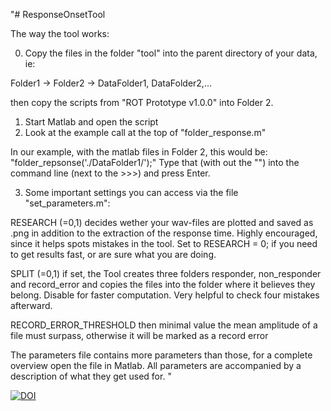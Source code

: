 "# ResponseOnsetTool

The way the tool works:

0. Copy the files in the folder "tool" into the parent directory of your data, ie:

Folder1 -> Folder2 -> DataFolder1, DataFolder2,...

then copy the scripts from "ROT Prototype v1.0.0" into Folder 2.

1. Start Matlab and open the script
2. Look at the example call at the top of "folder_response.m"

In our example, with the matlab files in Folder 2, this would be: "folder_repsonse('./DataFolder1/');"
Type that (with out the "") into the command line (next to the >>>) and press Enter.

3. Some important settings you can access via the file "set_parameters.m":

RESEARCH (=0,1)
decides wether your wav-files are plotted and saved as .png in addition to the extraction of the response time. Highly encouraged, since it helps spots mistakes in the tool. Set to RESEARCH = 0; if you need to get results fast, or are sure what you are doing.

SPLIT (=0,1)
if set, the Tool creates three folders responder, non_responder and record_error and copies the files into the folder where it believes they belong. Disable for faster computation. Very helpful to check four mistakes afterward.

RECORD_ERROR_THRESHOLD
then minimal value the mean amplitude of a file must surpass, otherwise it will be marked as a record error

The parameters file contains more parameters than those, for a complete overview open the file in Matlab. All parameters are accompanied by a description of what they get used for.
"



[![DOI](https://zenodo.org/badge/77639758.svg)](https://zenodo.org/badge/latestdoi/77639758)

